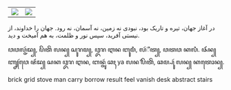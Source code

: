 <table>
  <tr>
    <td><img src="https://github-readme-streak-stats.herokuapp.com/?user=Myrlyon&theme=gruvbox&hide_border=true"></td>
    <td><img src="https://github-readme-stats.vercel.app/api/top-langs/?username=Myrlyon&theme=gruvbox&hide_border=true&include_all_commits=true&count_private=true&layout=compact"></td>
  </tr>
</table>
در آغاز جهان، تیره و تاریک بود،
نبودی نه زمین، نه آسمان، نه رود.
جهان را خداوند، از نیستی آفرید،
سپس نور و ظلمت، به هم آمیخت و دید.

ꦮꦮꦭ꧀ꦗꦂꦢ꧀, ꦥꦼꦠꦼꦁ ꦭꦤ꧀ ꦱꦸꦫꦩ꧀,
ꦎꦫ ꦆꦤ ꦧꦸꦩꦶ, ꦭꦂ꦳ꦶꦠ꧀, ꦮꦠꦮ ꦏꦭꦶ.
ꦦꦂꦂꦂꦤ꧀ ꦚ꧀ꦚꦂꦮꦺ ꦗꦂꦂꦢ꧀ ꦱꦏ ꦎꦫ ꦆꦤ,
ꦧꦤ꧀ꦗꦸꦂ ꦕꦃ ya ꦭꦤް ꦥꦼꦠꦼꦁ, ꦕꦩ꧀ꦥꦸꦂ ꦭꦤ꧀ ꦏꦠꦺꦴꦤ꧀.

brick grid stove man carry borrow result feel vanish desk abstract stairs
